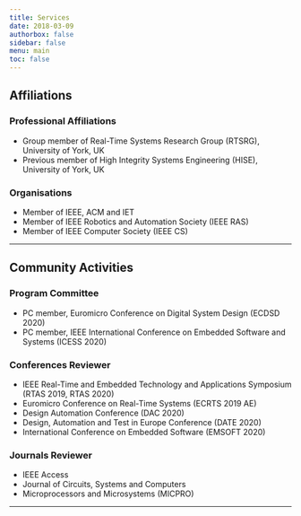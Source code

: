 ```yaml
---
title: Services
date: 2018-03-09
authorbox: false
sidebar: false
menu: main
toc: false
---
```


## Affiliations
### Professional Affiliations

- Group member of Real-Time Systems Research Group (RTSRG), University of York, UK
- Previous member of High Integrity Systems Engineering (HISE), University of York, UK


### Organisations

- Member of IEEE, ACM and IET
- Member of IEEE Robotics and Automation Society (IEEE RAS)
- Member of IEEE Computer Society (IEEE CS)

---

## Community Activities
### Program Committee

- PC member, Euromicro Conference on Digital System Design (ECDSD 2020)
- PC member, IEEE International Conference on Embedded Software and Systems (ICESS 2020)


### Conferences Reviewer

- IEEE Real-Time and Embedded Technology and Applications Symposium (RTAS 2019, RTAS 2020)
- Euromicro Conference on Real-Time Systems (ECRTS 2019 AE)
- Design Automation Conference (DAC 2020)
- Design, Automation and Test in Europe Conference (DATE 2020)
- International Conference on Embedded Software (EMSOFT 2020)


### Journals Reviewer

- IEEE Access
- Journal of Circuits, Systems and Computers
- Microprocessors and Microsystems (MICPRO)

---
